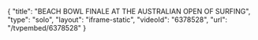 {
    "title": "BEACH BOWL FINALE AT THE AUSTRALIAN OPEN OF SURFING",
    "type": "solo",
    "layout": "iframe-static",
    "videoId": "6378528",
    "url": "\/tvpembed\/6378528"
}
